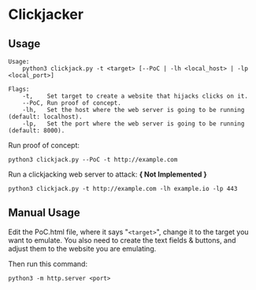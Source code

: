 # Clickjacker

## Usage
```
Usage:
	python3 clickjack.py -t <target> [--PoC | -lh <local_host> | -lp <local_port>]

Flags:
	-t,    Set target to create a website that hijacks clicks on it.
	--PoC, Run proof of concept.
	-lh,   Set the host where the web server is going to be running (default: localhost).
	-lp,   Set the port where the web server is going to be running (default: 8000).
```

Run proof of concept:
```
python3 clickjack.py --PoC -t http://example.com
```

Run a clickjacking web server to attack: **{ Not Implemented }**
```
python3 clickjack.py -t http://example.com -lh example.io -lp 443
```

## Manual Usage
Edit the PoC.html file, where it says "`<target>`", change it to the target you want to emulate. You also need to create the text fields & buttons, and adjust them to the website you are emulating.

Then run this command:
```
python3 -m http.server <port>
```
